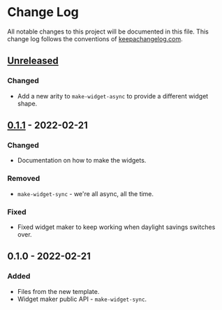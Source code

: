 # Change Log
All notable changes to this project will be documented in this file. This change log follows the conventions of [keepachangelog.com](http://keepachangelog.com/).

## [Unreleased]
### Changed
- Add a new arity to `make-widget-async` to provide a different widget shape.

## [0.1.1] - 2022-02-21
### Changed
- Documentation on how to make the widgets.

### Removed
- `make-widget-sync` - we're all async, all the time.

### Fixed
- Fixed widget maker to keep working when daylight savings switches over.

## 0.1.0 - 2022-02-21
### Added
- Files from the new template.
- Widget maker public API - `make-widget-sync`.

[Unreleased]: https://github.com/your-name/lein-project-map/compare/0.1.1...HEAD
[0.1.1]: https://github.com/your-name/lein-project-map/compare/0.1.0...0.1.1
